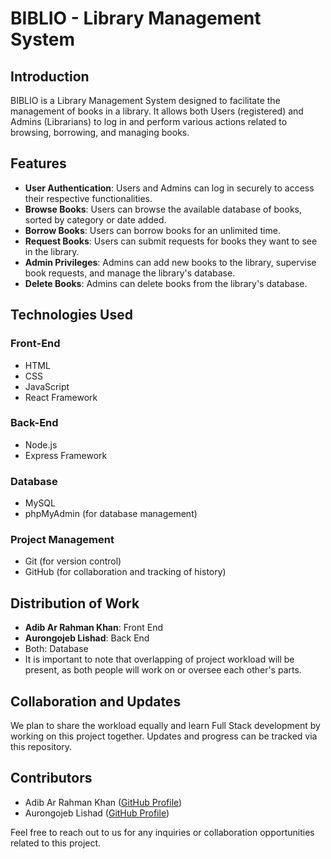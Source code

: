 # BIBLIO - Library Management System

## Introduction

BIBLIO is a Library Management System designed to facilitate the management of books in a library. It allows both Users (registered) and Admins (Librarians) to log in and perform various actions related to browsing, borrowing, and managing books.

## Features

- **User Authentication**: Users and Admins can log in securely to access their respective functionalities.
- **Browse Books**: Users can browse the available database of books, sorted by category or date added.
- **Borrow Books**: Users can borrow books for an unlimited time.
- **Request Books**: Users can submit requests for books they want to see in the library.
- **Admin Privileges**: Admins can add new books to the library, supervise book requests, and manage the library's database.
- **Delete Books**: Admins can delete books from the library's database.

## Technologies Used

### Front-End
- HTML
- CSS
- JavaScript
- React Framework

### Back-End
- Node.js
- Express Framework

### Database
- MySQL
- phpMyAdmin (for database management)

### Project Management
- Git (for version control)
- GitHub (for collaboration and tracking of history)

## Distribution of Work

- **Adib Ar Rahman Khan**: Front End
- **Aurongojeb Lishad**: Back End
- Both: Database
- It is important to note that overlapping of project workload will be present, as both people will work on or oversee each other's parts.

## Collaboration and Updates

We plan to share the workload equally and learn Full Stack development by working on this project together. Updates and progress can be tracked via this repository.

## Contributors

- Adib Ar Rahman Khan ([GitHub Profile](https://github.com/rajin-khan))
- Aurongojeb Lishad ([GitHub Profile](https://github.com/Lishad-02))

Feel free to reach out to us for any inquiries or collaboration opportunities related to this project.